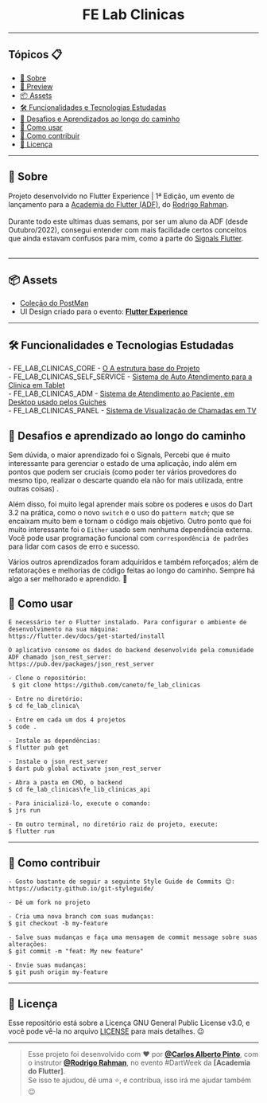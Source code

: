 <h1 align="center">FE Lab Clinicas</h1>

---

<h2>Tópicos 📋</h2>

   <p>

   - [📖 Sobre](#-sobre)
   - [📱 Preview](#-preview)
   - [📦 Assets](#-assets)
   - [🛠️ Funcionalidades e Tecnologias Estudadas](#%EF%B8%8F-funcionalidades-e-tecnologias-estudadas)
   - [🤯 Desafios e Aprendizados ao longo do caminho](#-desafios-e-aprendizados-ao-longo-do-caminho)
   - [🤔 Como usar](#-como-usar)
   - [💪 Como contribuir](#-como-contribuir)
   - [📝 Licença](#-licença)

   </p>

---

<h2>📖 Sobre</h2>

<p>
    Projeto desenvolvido no Flutter Experience | 1ª Edição, um evento de lançamento para a <a href="http://academiadoflutter.com.br/">Academia do Flutter (ADF)</a>, do <a href="https://github.com/rodrigorahman">Rodrigo Rahman</a>.<br><br>
    Durante todo este ultimas duas semans, por ser um aluno da ADF (desde Outubro/2022), consegui entender com mais facilidade certos conceitos que ainda estavam confusos para mim, como a parte do <a href="https://pub.dev/packages/signals_flutter">Signals Flutter</a>.<br>
    <br>
</p>


---

<h2>📦 Assets</h2>

- <a href="https://github.com/caneto/fe_lab_clinicas/blob/main/dw_postman/DW11.postman_collection.json">Coleção do PostMan</a>
- UI Design criado para o evento: <a href="https://github.com/caneto/fe_lab_clinicas/blob/main/DWBarbeshop.fig">**Flutter Experience**</a>
---   

<h2>🛠️ Funcionalidades e Tecnologias Estudadas</h2>
<p>
- FE_LAB_CLINICAS_CORE - <a href="https://github.com/caneto/fe_lab_clinicas/tree/main/fe_lab_clinicas_core">O A estrutura base do Projeto</a><br/>
- FE_LAB_CLINICAS_SELF_SERVICE - <a href="https://github.com/caneto/fe_lab_clinicas/tree/main/fe_lab_clinicas_self_service">Sistema de Auto Atendimento para a Clinica em Tablet</a><br/>
- FE_LAB_CLINICAS_ADM - <a href="https://github.com/caneto/fe_lab_clinicas/tree/main/fe_lab_clinicas_adm">Sistema de Atendimento ao Paciente, em Desktop usado pelos Guiches</a><br/>
- FE_LAB_CLINICAS_PANEL - <a href="https://github.com/caneto/fe_lab_clinicas/tree/main/fe_lab_clinicas_panel">Sistema de Visualização de Chamadas em TV</a><br/>   
</p>

<h2>🤯 Desafios e aprendizado ao longo do caminho</h2>

Sem dúvida, o maior aprendizado foi o Signals, Percebi que é muito interessante para gerenciar o estado de uma aplicação, indo além em pontos que podem ser cruciais (como poder ter vários provedores do mesmo tipo, realizar o descarte quando ela não for mais utilizada, entre outras coisas) .

Além disso, foi muito legal aprender mais sobre os poderes e usos do Dart 3.2 na prática, como o novo `switch` e o uso do `pattern match`; que se encaixam muito bem e tornam o código mais objetivo. Outro ponto que foi muito interessante foi o `Either` usado sem nenhuma dependência externa. Você pode usar programação funcional com `correspondência de padrões` para lidar com casos de erro e sucesso.

Vários outros aprendizados foram adquiridos e também reforçados; além de refatorações e melhorias de código feitas ao longo do caminho. Sempre há algo a ser melhorado e aprendido. 🚀
</p>

<h2>🤔 Como usar</h2>

   ```
   É necessário ter o Flutter instalado. Para configurar o ambiente de desenvolvimento na sua máquina:
   https://flutter.dev/docs/get-started/install

   O aplicativo consome os dados do backend desenvolvido pela comunidade ADF chamado json_rest_server:
   https://pub.dev/packages/json_rest_server

   - Clone o repositório:
    $ git clone https://github.com/caneto/fe_lab_clinicas

   - Entre no diretório:
   $ cd fe_lab_clinica\

   - Entre em cada um dos 4 projetos
   $ code .

   - Instale as dependências:
   $ flutter pub get

   - Instale o json_rest_server
   $ dart pub global activate json_rest_server

   - Abra a pasta em CMD, o backend
   $ cd fe_lab_clinicas\fe_lib_clinicas_api

   - Para inicializá-lo, execute o comando:
   $ jrs run

   - Em outro terminal, no diretório raiz do projeto, execute:
   $ flutter run
   ```

---

<h2>💪 Como contribuir</h2>

   ```
   - Gosto bastante de seguir a seguinte Style Guide de Commits 😊:
   https://udacity.github.io/git-styleguide/

   - Dê um fork no projeto 

   - Cria uma nova branch com suas mudanças:
   $ git checkout -b my-feature

   - Salve suas mudanças e faça uma mensagem de commit message sobre suas alterações:
   $ git commit -m "feat: My new feature"

   - Envie suas mudanças:
   $ git push origin my-feature
   ```

---

<h2>📝 Licença</h2>

<p>
   Esse repositório está sobre a Licença GNU General Public License v3.0, e você pode vê-la no arquivo <a href="https://github.com/caneto/darkweek9_vakinha_burger/blob/main/LICENSE">LICENSE</a> para mais detalhes. 😉
</p>


---

   >Esse projeto foi desenvolvido com ❤️ por **[@Carlos Alberto Pinto](https://www.linkedin.com/in/canetorj/)**, com o instrutor **[@Rodrigo Rahman](https://br.linkedin.com/in/rodrigo-rahman)**, no evento #DartWeek da **[Academia do Flutter]**.<br>
   Se isso te ajudou, dê uma ⭐, e contribua, isso irá me ajudar também 😉



